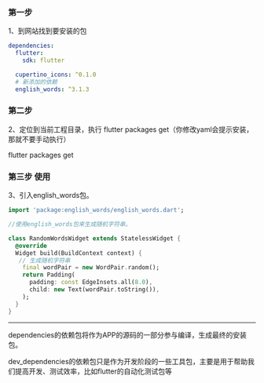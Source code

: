 ### 第一步
1、到网站找到要安装的包
```YAML
dependencies:
  flutter:
    sdk: flutter

  cupertino_icons: ^0.1.0
  # 新添加的依赖
  english_words: ^3.1.3
```

### 第二步
2、定位到当前工程目录，执行 flutter packages get（你修改yaml会提示安装，那就不要手动执行）

flutter packages get

### 第三步 使用
3、引入english_words包。

```DART
import 'package:english_words/english_words.dart';

//使用english_words包来生成随机字符串。

class RandomWordsWidget extends StatelessWidget {
  @override
  Widget build(BuildContext context) {
   // 生成随机字符串
    final wordPair = new WordPair.random();
    return Padding(
      padding: const EdgeInsets.all(8.0),
      child: new Text(wordPair.toString()),
    );
  }
}
```

---

dependencies的依赖包将作为APP的源码的一部分参与编译，生成最终的安装包。

dev_dependencies的依赖包只是作为开发阶段的一些工具包，主要是用于帮助我们提高开发、测试效率，比如flutter的自动化测试包等